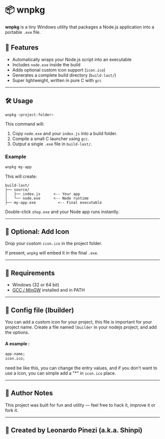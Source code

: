 
# 📦 wnpkg

**wnpkg** is a tiny Windows utility that packages a Node.js application into a portable `.exe` file.

## 🚀 Features

- Automatically wraps your Node.js script into an executable
- Includes `node.exe` inside the build
- Adds optional custom icon support (`icon.ico`)
- Generates a complete build directory (`build-last/`)
- Super lightweight, written in pure C with `gcc`

---

## 🛠️ Usage

```bash
wnpkg <project-folder>
```

This command will:

1. Copy `node.exe` and your `index.js` into a build folder.
2. Compile a small C launcher using `gcc`.
3. Output a single `.exe` file in `build-last/`.

### Example

```bash
wnpkg my-app
```

This will create:

```
build-last/
├── source/
│   ├── index.js      <-- Your app
│   └── node.exe      <-- Node runtime
├── my-app.exe          <-- Final executable
```

Double-click `shop.exe` and your Node app runs instantly.

---

## 🎨 Optional: Add Icon

Drop your custom `icon.ico` in the project folder.

If present, `wnpkg` will embed it in the final `.exe`.

---

## 📄 Requirements

- Windows (32 or 64 bit)
- [GCC / MinGW](https://www.mingw-w64.org/) installed and in PATH

---

## 💬 Config file (lbuilder)

You can add a custom icon for your project, this file is important for your project name. Create a file named `lbuilder` in your nodejs project, and add the options.

#### A example :
```txt
app-name;
icon.ico;
```

need be like this, you can change the entry values, and if you don't want to use a icon, you can simple add a "*" in `icon.ico` place.

---

## 🧠 Author Notes

This project was built for fun and utility — feel free to hack it, improve it or fork it.

---

## 🐧 Created by Leonardo Pinezi (a.k.a. Shinpi)
